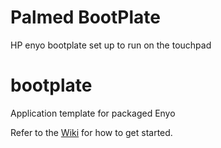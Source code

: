 Palmed BootPlate
=================
HP enyo bootplate set up to run on the touchpad

bootplate
=========

Application template for packaged Enyo

Refer to the [Wiki](https://github.com/enyojs/enyo/wiki/Bootplate) for how to get started.
